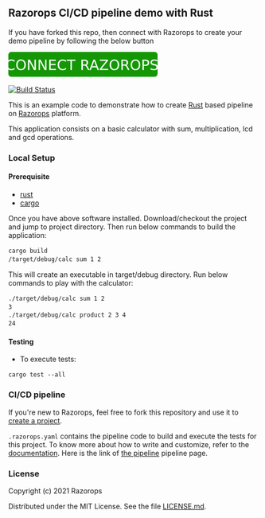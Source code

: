 ## Razorops CI/CD pipeline demo with Rust

If you have forked this repo, then connect with Razorops to create your demo pipeline by following the below button

[![Connect](https://github.com/razorops-public/images/blob/main/connect_with_github.svg)](https://dashboard.razorops.com/get-github-installation-link-for-org)

[![Build Status](https://api.razorops.com/apps/damp-dew-6277/badge.svg?branch=main)](https://api.razorops.com/apps/damp-dew-6277/workflows)

This is an example code to demonstrate how to create [Rust](https://docs.docker.com/compose/) based pipeline on [Razorops](https://docs.razorops.com/) platform.

This application consists on a basic calculator with sum, multiplication, lcd and gcd operations. 

### Local Setup

#### Prerequisite
* [rust](https://www.rust-lang.org/)
* [cargo](https://crates.io/)

Once you have above software installed. Download/checkout the project and jump to project directory. Then run below commands to build the application:

```bash
cargo build
/target/debug/calc sum 1 2
```
This will create an executable in target/debug directory. Run below commands to play with the calculator:

```bash
./target/debug/calc sum 1 2
3
./target/debug/calc product 2 3 4
24
```

#### Testing 
* To execute tests:
```
cargo test --all
```

### CI/CD pipeline

If you're new to Razorops, feel free to fork this repository and use it to [create a project](https://docs.razorops.com/getting_started/).

`.razorops.yaml` contains the pipeline code to build and execute the tests for this project. To know more about how to write and customize, refer to the [documentation](https://docs.razorops.com). Here is the link of [the pipeline](https://dashboard.razorops.com/apps/damp-dew-6277/workflows) pipeline page.

### License

Copyright (c) 2021 Razorops

Distributed under the MIT License. See the file [LICENSE.md](LICENSE.md).

